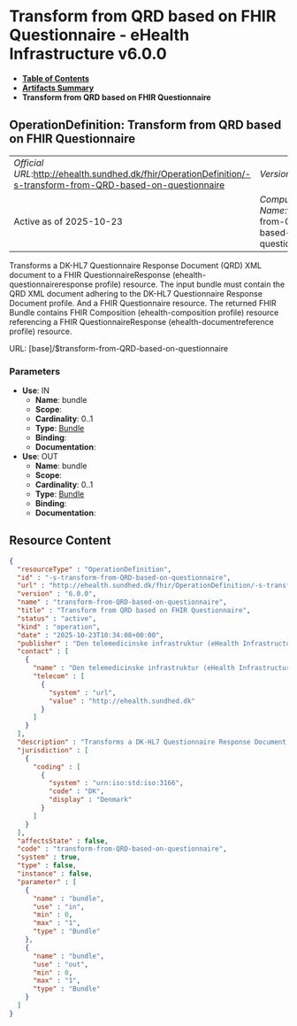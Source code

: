 # Transform from QRD based on FHIR Questionnaire - eHealth Infrastructure v6.0.0

* [**Table of Contents**](toc.md)
* [**Artifacts Summary**](artifacts.md)
* **Transform from QRD based on FHIR Questionnaire**

## OperationDefinition: Transform from QRD based on FHIR Questionnaire 

| | |
| :--- | :--- |
| *Official URL*:http://ehealth.sundhed.dk/fhir/OperationDefinition/-s-transform-from-QRD-based-on-questionnaire | *Version*:6.0.0 |
| Active as of 2025-10-23 | *Computable Name*:transform-from-QRD-based-on-questionnaire |

 
Transforms a DK-HL7 Questionnaire Response Document (QRD) XML document to a FHIR QuestionnaireResponse (ehealth-questionnaireresponse profile) resource. The input bundle must contain the QRD XML document adhering to the DK-HL7 Questionnaire Response Document profile. And a FHIR Questionnaire resource. The returned FHIR Bundle contains FHIR Composition (ehealth-composition profile) resource referencing a FHIR QuestionnaireResponse (ehealth-documentreference profile) resource. 

URL: [base]/$transform-from-QRD-based-on-questionnaire

### Parameters

* **Use**: IN
  * **Name**: bundle
  * **Scope**: 
  * **Cardinality**: 0..1
  * **Type**: [Bundle](http://hl7.org/fhir/R4/bundle.html)
  * **Binding**: 
  * **Documentation**: 
* **Use**: OUT
  * **Name**: bundle
  * **Scope**: 
  * **Cardinality**: 0..1
  * **Type**: [Bundle](http://hl7.org/fhir/R4/bundle.html)
  * **Binding**: 
  * **Documentation**: 



## Resource Content

```json
{
  "resourceType" : "OperationDefinition",
  "id" : "-s-transform-from-QRD-based-on-questionnaire",
  "url" : "http://ehealth.sundhed.dk/fhir/OperationDefinition/-s-transform-from-QRD-based-on-questionnaire",
  "version" : "6.0.0",
  "name" : "transform-from-QRD-based-on-questionnaire",
  "title" : "Transform from QRD based on FHIR Questionnaire",
  "status" : "active",
  "kind" : "operation",
  "date" : "2025-10-23T10:34:08+00:00",
  "publisher" : "Den telemedicinske infrastruktur (eHealth Infrastructure)",
  "contact" : [
    {
      "name" : "Den telemedicinske infrastruktur (eHealth Infrastructure)",
      "telecom" : [
        {
          "system" : "url",
          "value" : "http://ehealth.sundhed.dk"
        }
      ]
    }
  ],
  "description" : "Transforms a DK-HL7 Questionnaire Response Document (QRD) XML document to a FHIR QuestionnaireResponse (ehealth-questionnaireresponse profile) resource. The input bundle must contain the QRD XML document adhering to the DK-HL7 Questionnaire Response Document profile. And a FHIR Questionnaire resource. The returned FHIR Bundle contains FHIR Composition (ehealth-composition profile) resource referencing a FHIR QuestionnaireResponse (ehealth-documentreference profile) resource.",
  "jurisdiction" : [
    {
      "coding" : [
        {
          "system" : "urn:iso:std:iso:3166",
          "code" : "DK",
          "display" : "Denmark"
        }
      ]
    }
  ],
  "affectsState" : false,
  "code" : "transform-from-QRD-based-on-questionnaire",
  "system" : true,
  "type" : false,
  "instance" : false,
  "parameter" : [
    {
      "name" : "bundle",
      "use" : "in",
      "min" : 0,
      "max" : "1",
      "type" : "Bundle"
    },
    {
      "name" : "bundle",
      "use" : "out",
      "min" : 0,
      "max" : "1",
      "type" : "Bundle"
    }
  ]
}

```
